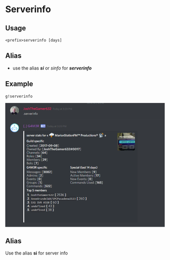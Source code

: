 # Serverinfo

## Usage

```text
<prefix>serverinfo [days]
```

## Alias

* use the alias _**si**_ or _sinfo_ for _**serverinfo**_

## Example

```text
g!serverinfo
```

![](../../.gitbook/assets/image%20%288%29.png)

## Alias

Use the alias **si** for server info

